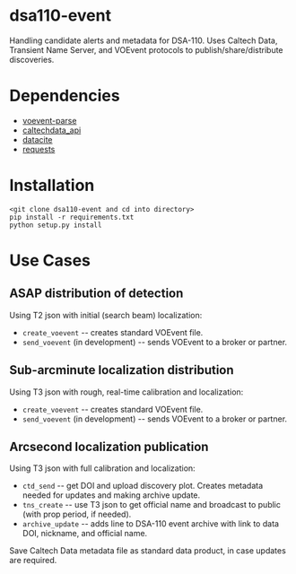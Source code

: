 # dsa110-event

Handling candidate alerts and metadata for DSA-110. Uses Caltech Data, Transient Name Server, and VOEvent protocols to publish/share/distribute discoveries.

# Dependencies

- [voevent-parse](https://github.com/caseyjlaw/voevent-parse)
- [caltechdata_api](https://github.com/caltechlibrary/caltechdata_api)
- [datacite](https://github.com/inveniosoftware/datacite)
- [requests](https://requests.readthedocs.io/en/latest)

# Installation

```
<git clone dsa110-event and cd into directory>
pip install -r requirements.txt
python setup.py install
```

# Use Cases

## ASAP distribution of detection

Using T2 json with initial (search beam) localization:
- `create_voevent` -- creates standard VOEvent file.
- `send_voevent` (in development) -- sends VOEvent to a broker or partner.

## Sub-arcminute localization distribution

Using T3 json with rough, real-time calibration and localization:
- `create_voevent` -- creates standard VOEvent file.
- `send_voevent` (in development) -- sends VOEvent to a broker or partner.

## Arcsecond localization publication

Using T3 json with full calibration and localization:
- `ctd_send` -- get DOI and upload discovery plot. Creates metadata needed for updates and making archive update.
- `tns_create` -- use T3 json to get official name and broadcast to public (with prop period, if needed).
- `archive_update` -- adds line to DSA-110 event archive with link to data DOI, nickname, and official name.

Save Caltech Data metadata file as standard data product, in case updates are required.